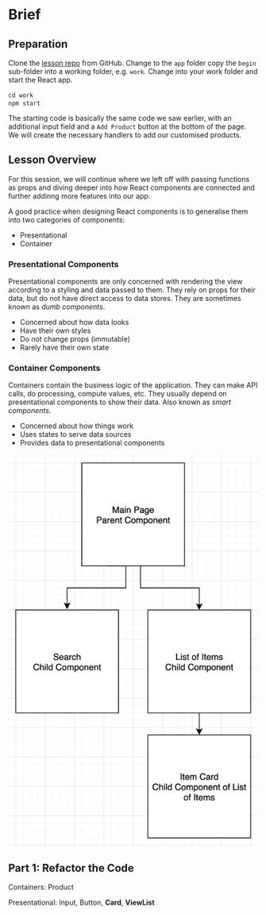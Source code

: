# Brief

## Preparation

Clone the [lesson repo](https://github.com/su-ntu-ctp/6m-software-2.8-uni-data-flow.git) from GitHub. Change to the `app` folder copy the `begin` sub-folder into a working folder, e.g. `work`. Change into your work folder and start the React app.

```
cd work
npm start
```
The starting code is basically the same code we saw earlier, with an additional input field and a `Add Product` button at the bottom of the page. We will create the necessary handlers to add our customised products.

## Lesson Overview

For this session, we will continue where we left off with passing functions as props and diving deeper into how React components are connected and further addinng more features into our app.

A good practice when designing React components is to generalise them into two categories of components:

- Presentational
- Container

### Presentational Components

Presentational components are only concerned with rendering the view according to a styling and data passed to them. They rely on props for their data, but do not have direct access to data stores. They are sometimes known as *dumb components*.

- Concerned about how data looks
- Have their own styles
- Do not change props (immutable)
- Rarely have their own state

### Container Components

Containers contain the business logic of the application. They can make API calls, do processing, compute values, etc. They usually depend on presentational components to show their data. Also known as *smart components*.

- Concerned about how things work
- Uses states to serve data sources
- Provides data to presentational components

![Diagram](./assets/component-block-diagram.png)

## Part 1: Refactor the Code

Containers: Product



Presentational: Input, Button, **Card**, **ViewList**




